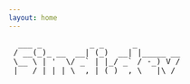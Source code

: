 ```yaml
---
layout: home
---
```


<pre>
  ___ _          _ _      _         
 / __(_)_ __  __| (_)  __| |_____ __
 \__ \ | '  \/ _` | |_/ _` / -_) V /
 |___/_|_|_|_\__,_|_(_)__,_\___|\_/                                                      
</pre>
